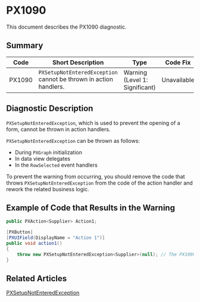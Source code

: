 # PX1090
This document describes the PX1090 diagnostic.

## Summary

| Code   | Short Description                                                 | Type                           | Code Fix    | 
| ------ | ----------------------------------------------------------------- | ------------------------------ | ----------- | 
| PX1090 | `PXSetupNotEnteredException` cannot be thrown in action handlers. | Warning (Level 1: Significant) | Unavailable | 

## Diagnostic Description
`PXSetupNotEnteredException`, which is used to prevent the opening of a form, cannot be thrown in action handlers.

`PXSetupNotEnteredException` can be thrown as follows:

 - During `PXGraph` initialization
 - In data view delegates
 - In the `RowSelected` event handlers

To prevent the warning from occurring, you should remove the code that throws `PXSetupNotEnteredException` from the code of the action handler and rework the related business logic.

## Example of Code that Results in the Warning

```C#
public PXAction<Supplier> Action1;

[PXButton]
[PXUIField(DisplayName = "Action 1")]
public void action1()
{
    throw new PXSetupNotEnteredException<Supplier>(null); // The PX1090 warning is displayed for this line.
}
```

## Related Articles

[PXSetupNotEnteredException](https://help.acumatica.com/Help?ScreenId=ShowWiki&pageid=769bd576-053c-7d27-e7db-c63276e4f07f)